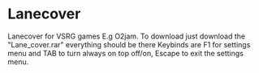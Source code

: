 # Lanecover
Lanecover for VSRG games E.g O2jam.
To download just download the "Lane_cover.rar" everything should be there
Keybinds are F1 for settings menu and TAB to turn always on top off/on, Escape to exit the settings menu.

